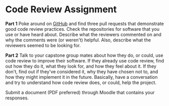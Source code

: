 # Code Review Assignment

**Part 1** Poke around on [GitHub](https://github.com) and find three pull
requests that demonstrate good code review practices. Check the repositories for
software that you use or have heard about. Describe what the reviewers commented
on and why the comments were (or weren't) helpful. Also, describe what the
reviewers seemed to be looking for.

**Part 2** Talk to your capstone group mates about how they do, or could, use
code review to improve their software. If they already use code review, find out
how they do it, what they look for, and how they feel about it. If they don't,
find out if they've considered it, why they have chosen not to, and how they
might implement it in the future. Basically, have a conversation and try to
understand how code review does, or could, help the project.

Submit a document (PDF preferred) through Moodle that contains your responses.

